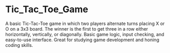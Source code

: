 # Tic_Tac_Toe_Game
A basic Tic-Tac-Toe game in which two players alternate turns placing X or O on a 3x3 board. The winner is the first to get three in a row either horizontally, vertically, or diagonally. Basic game logic, input checking, and easy-to-use interface. Great for studying game development and honing coding skills.
